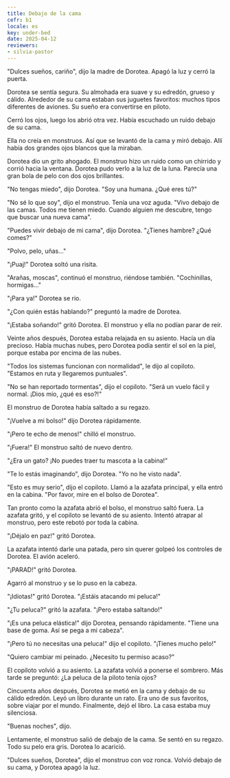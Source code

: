 ```yaml
---
title: Debajo de la cama
cefr: b1
locale: es
key: under-bed
date: 2025-04-12
reviewers:
- silvia-pastor
---
```


"Dulces sueños, cariño", dijo la madre de Dorotea. Apagó la luz y cerró la puerta.

Dorotea se sentía segura. Su almohada era suave y su edredón, grueso y cálido. Alrededor de su cama estaban sus juguetes favoritos: muchos tipos diferentes de aviones. Su sueño era convertirse en piloto.

Cerró los ojos, luego los abrió otra vez. Había escuchado un ruido debajo de su cama.

Ella no creía en monstruos. Así que se levantó de la cama y miró debajo. Allí había dos grandes ojos blancos que la miraban.

Dorotea dio un grito ahogado. El monstruo hizo un ruido como un chirrido y corrió hacia la ventana. Dorotea pudo verlo a la luz de la luna. Parecía una gran bola de pelo con dos ojos brillantes.

"No tengas miedo", dijo Dorotea. "Soy una humana. ¿Qué eres tú?"

"No sé lo que soy", dijo el monstruo. Tenía una voz aguda. "Vivo debajo de las camas. Todos me tienen miedo. Cuando alguien me descubre, tengo que buscar una nueva cama".

"Puedes vivir debajo de mi cama", dijo Dorotea. "¿Tienes hambre? ¿Qué comes?"

"Polvo, pelo, uñas..."

"¡Puaj!" Dorotea soltó una risita.

"Arañas, moscas", continuó el monstruo, riéndose también. "Cochinillas, hormigas..."

"¡Para ya!" Dorotea se rio.

"¿Con quién estás hablando?" preguntó la madre de Dorotea.

"¡Estaba soñando!" gritó Dorotea. El monstruo y ella no podían parar de reír.

Veinte años después, Dorotea estaba relajada en su asiento. Hacía un día precioso. Había muchas nubes, pero Dorotea podía sentir el sol en la piel, porque estaba por encima de las nubes.

"Todos los sistemas funcionan con normalidad", le dijo al copiloto. "Estamos en ruta y llegaremos puntuales".

"No se han reportado tormentas", dijo el copiloto. "Será un vuelo fácil y normal. ¡Dios mío, ¿qué es eso?!"

El monstruo de Dorotea había saltado a su regazo.

"¡Vuelve a mi bolso!" dijo Dorotea rápidamente.

"¡Pero te echo de menos!" chilló el monstruo.

"¡Fuera!" El monstruo saltó de nuevo dentro.

"¿Era un gato? ¡No puedes traer tu mascota a la cabina!"

"Te lo estás imaginando", dijo Dorotea. "Yo no he visto nada".

"Esto es muy serio", dijo el copiloto. Llamó a la azafata principal, y ella entró en la cabina. "Por favor, mire en el bolso de Dorotea".

Tan pronto como la azafata abrió el bolso, el monstruo saltó fuera. La azafata gritó, y el copiloto se levantó de su asiento. Intentó atrapar al monstruo, pero este rebotó por toda la cabina.

"¡Déjalo en paz!" gritó Dorotea.

La azafata intentó darle una patada, pero sin querer golpeó los controles de Dorotea. El avión aceleró.

"¡PARAD!" gritó Dorotea.

Agarró al monstruo y se lo puso en la cabeza.

"¡Idiotas!" gritó Dorotea. "¡Estáis atacando mi peluca!"

"¿Tu peluca?" gritó la azafata. "¡Pero estaba saltando!"

"¡Es una peluca elástica!" dijo Dorotea, pensando rápidamente. "Tiene una base de goma. Así se pega a mi cabeza".

"¡Pero tú no necesitas una peluca!" dijo el copiloto. "¡Tienes mucho pelo!"

"Quiero cambiar mi peinado. ¿Necesito tu permiso acaso?"

El copiloto volvió a su asiento. La azafata volvió a ponerse el sombrero. Más tarde se preguntó: ¿La peluca de la piloto tenía ojos?

Cincuenta años después, Dorotea se metió en la cama y debajo de su cálido edredón. Leyó un libro durante un rato. Era uno de sus favoritos, sobre viajar por el mundo. Finalmente, dejó el libro. La casa estaba muy silenciosa.

"Buenas noches", dijo.

Lentamente, el monstruo salió de debajo de la cama. Se sentó en su regazo. Todo su pelo era gris. Dorotea lo acarició.

"Dulces sueños, Dorotea", dijo el monstruo con voz ronca. Volvió debajo de su cama, y Dorotea apagó la luz.
